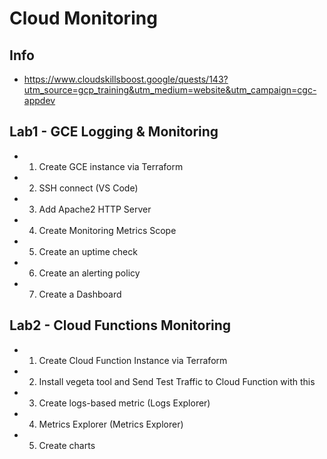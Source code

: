 # Cloud Monitoring

## Info
- https://www.cloudskillsboost.google/quests/143?utm_source=gcp_training&utm_medium=website&utm_campaign=cgc-appdev

## Lab1 - GCE Logging & Monitoring
- 1. Create GCE instance via Terraform
- 2. SSH connect (VS Code)
- 3. Add Apache2 HTTP Server
- 4. Create Monitoring Metrics Scope
- 5. Create an uptime check
- 6. Create an alerting policy
- 7. Create a Dashboard

## Lab2 - Cloud Functions Monitoring
- 1. Create Cloud Function Instance via Terraform
- 2. Install vegeta tool and Send Test Traffic to Cloud Function with this
- 3. Create logs-based metric (Logs Explorer)
- 4. Metrics Explorer (Metrics Explorer)
- 5. Create charts